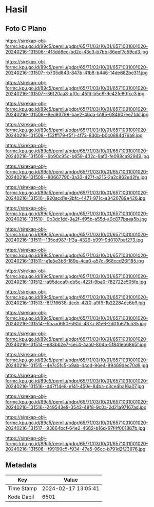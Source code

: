 # Hasil

## Foto C Plano

https://sirekap-obj-formc.kpu.go.id/89c5/pemilu/pdpr/65/71/03/10/01/6571031001020-20240216-131506--4f3dd8ec-bd2c-43c3-b7bb-86eef7c59cd3.jpg

https://sirekap-obj-formc.kpu.go.id/89c5/pemilu/pdpr/65/71/03/10/01/6571031001020-20240216-131507--b705d843-847b-41b8-b446-14de682be31f.jpg

https://sirekap-obj-formc.kpu.go.id/89c5/pemilu/pdpr/65/71/03/10/01/6571031001020-20240216-131507--36f20aa8-af0c-45fd-b5e9-9e42fe80fcc3.jpg

https://sirekap-obj-formc.kpu.go.id/89c5/pemilu/pdpr/65/71/03/10/01/6571031001020-20240216-131508--8ed93799-bae2-46da-b185-684907ee71dd.jpg

https://sirekap-obj-formc.kpu.go.id/89c5/pemilu/pdpr/65/71/03/10/01/6571031001020-20240216-131508--f52ff179-f5f1-4f73-830b-b0c0884d79a8.jpg

https://sirekap-obj-formc.kpu.go.id/89c5/pemilu/pdpr/65/71/03/10/01/6571031001020-20240216-131509--9b90c95d-b659-432c-9af3-fe098ca92949.jpg

https://sirekap-obj-formc.kpu.go.id/89c5/pemilu/pdpr/65/71/03/10/01/6571031001020-20240216-131509--80667790-3a33-427f-a215-2a2c862e42fe.jpg

https://sirekap-obj-formc.kpu.go.id/89c5/pemilu/pdpr/65/71/03/10/01/6571031001020-20240216-131510--920acd1e-2bfc-4471-971c-a3426789e426.jpg

https://sirekap-obj-formc.kpu.go.id/89c5/pemilu/pdpr/65/71/03/10/01/6571031001020-20240216-131510--0b3dc1dd-9e2f-495b-a55d-a0c877baea5b.jpg

https://sirekap-obj-formc.kpu.go.id/89c5/pemilu/pdpr/65/71/03/10/01/6571031001020-20240216-131511--135cd987-1f3a-4329-b991-9d0107baf273.jpg

https://sirekap-obj-formc.kpu.go.id/89c5/pemilu/pdpr/65/71/03/10/01/6571031001020-20240216-131511--e1e5e3b6-189e-4ca0-a57c-668ccd26f185.jpg

https://sirekap-obj-formc.kpu.go.id/89c5/pemilu/pdpr/65/71/03/10/01/6571031001020-20240216-131512--a95dcca9-cb5c-422f-9ba0-782722c505fe.jpg

https://sirekap-obj-formc.kpu.go.id/89c5/pemilu/pdpr/65/71/03/10/01/6571031001020-20240216-131513--8f716638-dccb-42f0-a9f9-1b22284ec6b9.jpg

https://sirekap-obj-formc.kpu.go.id/89c5/pemilu/pdpr/65/71/03/10/01/6571031001020-20240216-131514--5baad650-590d-437a-81e6-2d01b671c535.jpg

https://sirekap-obj-formc.kpu.go.id/89c5/pemilu/pdpr/65/71/03/10/01/6571031001020-20240216-131514--e83bb2e7-cec4-4aa0-804a-5f841eb6865f.jpg

https://sirekap-obj-formc.kpu.go.id/89c5/pemilu/pdpr/65/71/03/10/01/6571031001020-20240216-131515--4e7c5fc5-b9ab-44cd-96e4-89469dec70d9.jpg

https://sirekap-obj-formc.kpu.go.id/89c5/pemilu/pdpr/65/71/03/10/01/6571031001020-20240216-131516--d47f14e8-e141-450e-84ba-c3ce4ba16a07.jpg

https://sirekap-obj-formc.kpu.go.id/89c5/pemilu/pdpr/65/71/03/10/01/6571031001020-20240216-131516--249543e8-3542-49f8-9c0a-2d21a97167ad.jpg

https://sirekap-obj-formc.kpu.go.id/89c5/pemilu/pdpr/65/71/03/10/01/6571031001020-20240216-131517--93864bcf-64e2-4682-b16d-97f4f001887b.jpg

https://sirekap-obj-formc.kpu.go.id/89c5/pemilu/pdpr/65/71/03/10/01/6571031001020-20240216-131506--f99199c5-f934-47e5-96cc-b791d2f23676.jpg


## Metadata

| Key        | Value               |
| ---------- | ------------------- |
| Time Stamp | 2024-02-17 13:05:41 |
| Kode Dapil | 6501                |



